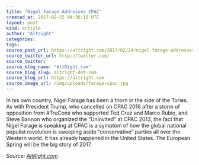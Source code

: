 ```yaml
---
title: "Nigel Farage Addresses CPAC"
created_at: 2017-02-25 04:36:10 UTC
layout: post
kind: article
author: "Altright"
categories:
tags:
source_post_url: https://altright.com/2017/02/24/nigel-farage-addresses-cpac/
source_twitter_url: http://twitter.com/
source_twitter:
source_blog_name: "AltRight.com"
source_blog_slug: altright-dot-com
source_blog_url: https://altright.com
source_image_url: /img/uploads/farage-cpac.jpg
---
```

In his own country, Nigel Farage has been a thorn in the side of the Tories. As with President Trump, who cancelled on CPAC 2016 after a storm of opposition from #TruCons who supported Ted Cruz and Marco Rubio, and Steve Bannon who organized the &#8220;Uninvited&#8221; at CPAC 2013, the fact that Nigel Farage is speaking at CPAC is a symptom of how the global national populist revolution is sweeping aside &#8220;conservative&#8221; parties all over the Western world. It has already happened in the United States. The European Spring will be the big story of 2017.<div class="">
    <i>Source: <a href="https://altright.com">AltRight.com</a></i>
</div>
